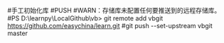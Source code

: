 #手工初始化库
#PUSH
#WARN：存储库未配置任何要推送到的远程存储库。
#PS D:\learnpy\LocalGithub\vb> git remote add vbgit https://github.com/easychina/learn.git
#git push --set-upstream vbgit master